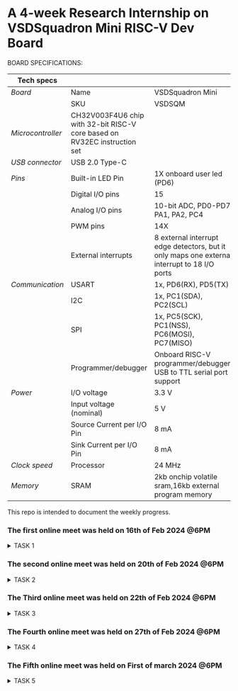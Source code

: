 # A 4-week Research Internship on VSDSquadron Mini RISC-V Dev Board



BOARD SPECIFICATIONS:

| Tech specs   |   |    |
|------------|------------|------------|
| *Board* | Name     | VSDSquadron Mini    |
|      | SKU    | VSDSQM    |
| *Microcontroller*    | CH32V003F4U6 chip with 32-bit RISC-V core based on RV32EC instruction set    |     |
| *USB connector* | USB 2.0 Type-C    |     |
| *Pins*     | Built-in LED Pin     | 1X onboard user led (PD6)     |
|      | Digital I/O pins     | 15     |
|      | Analog I/O pins     | 10-bit ADC, PD0-PD7, PA1, PA2, PC4     |
|      | PWM pins     | 14X     |
|      | External interrupts     | 	8 external interrupt edge detectors, but it only maps one external interrupt to 18 I/O ports     |
| *Communication*     | USART     | 	1x, PD6(RX), PD5(TX)     |
|      | I2C     | 1x, PC1(SDA), PC2(SCL)    |
|      | SPI     | 1x, PC5(SCK), PC1(NSS), PC6(MOSI), PC7(MISO)     |
|      | Programmer/debugger     | Onboard RISC-V programmer/debugger, USB to TTL serial port support     |
| *Power*     | I/O voltage     | 3.3 V    |
|      | Input voltage (nominal)     | 5 V    |
|      | Source Current per I/O Pin    | 8 mA     |
|      | Sink Current per I/O Pin     | 8 mA     |
| *Clock speed*     | Processor    | 24 MHz     |
| *Memory*     | SRAM     | 2kb onchip volatile sram,16kb external program memory     |
   

This repo is intended to document the weekly progress.

### The first online meet was held on 16th of Feb 2024 @6PM

<details>
    <summary> TASK 1 </summary>
 
1) install Yosys 

2) install iverilog 

3) install gtkwave

### CLONING RISC-V GNU TOOLCHAIN

# To install git 
sudo apt install git-all   

 make sure to install the dependencies
![WhatsApp Image 2024-02-20 at 10 52 03_392684c3](https://github.com/NithishaBR/VSD/assets/160307537/97f02e74-b224-426a-8013-386414062ffe)



### INSTALLING YOSYS, IVERILOG & GTKWAVE.

### 1.YOSYS


git clone https://github.com/YosysHQ/yosys.git
![WhatsApp Image 2024-02-20 at 10 52 03_392684c3](https://github.com/NithishaBR/VSD/assets/160307537/771fa1cd-c730-4668-b2b2-96c4dc07c1dc)

cd yosys 

sudo apt install make
![WhatsApp Image 2024-02-20 at 10 52 29_d9ffbd87](https://github.com/NithishaBR/VSD/assets/160307537/2a0b0c00-f8c7-4e0b-a105-f8ad683be71c)
sudo apt-get install build-essential clang bison flex \libreadline-dev gawk tcl-dev libffi-dev git \ graphviz xdot pkg-config python3 libboost-system-dev\libboost-python-dev libboost-filesystem-dev zlib1g-dev

make config-gcc
![gg](https://github.com/NithishaBR/VSD/assets/160307537/36cf9eaa-67a0-40f3-8377-6694ec4d8264)

make 
![12gy](https://github.com/NithishaBR/VSD/assets/160307537/10e20f33-5f4c-489d-b75e-537954cc61ac)

sudo make install
![fyfytfyt](https://github.com/NithishaBR/VSD/assets/160307537/2d09f018-1b0c-49cc-a515-b2fc4c0f1f10)


### 2.iVerilog
installing iVerilog

sudo apt update

sudo apt-get install iverilog
![dydyfytf](https://github.com/NithishaBR/VSD/assets/160307537/9d332c43-6e39-400c-8627-3868f22247e2)


### 3.GTkWave
installing GTkWave

 sudo apt-get install gtkwave 

![WhatsApp Image 2024-02-20 at 10 54 09_968b4260](https://github.com/NithishaBR/VSD/assets/160307537/ae8e253f-59ff-4281-b0f5-1285f021a426)

</details>

### The second online meet was held on 20th of Feb 2024 @6PM
<details>
    <summary> TASK 2 </summary>
  1.To create a block diagram of the project  

  2.Identifying input ports,output ports and input waveform,output waveform

   # Block diagram

   ![im](https://github.com/NithishaBR/VSD/assets/160307537/57ec67dd-8a99-4c6a-be94-9597e2051a15)

</details>

### The Third online meet was held on 22th of Feb 2024 @6PM
<details>
    <summary> TASK 3 </summary>

*Simulating iverilog*

 ```iverilog piso_shift_register.v testbench.v``` 

```./a.out``` 

![n7](https://github.com/NithishaBR/VSD/assets/160307537/d47efd41-105c-40b4-94e8-55768a71d5bc)


*Generating dump_file*

 ```gtkwave dump.vcd```
 
![n8](https://github.com/NithishaBR/VSD/assets/160307537/d8601610-f297-41e9-96cd-78ee1192d66c)



   # Waveform

   ![im1](https://github.com/NithishaBR/VSD/assets/160307537/a99649e3-3eae-4500-b22e-d631a0d2aadd)


   ![wave](https://github.com/NithishaBR/VSD/assets/160307537/c39258c9-a461-4559-8765-2e14f79d1c48)



</details>

### The Fourth online meet was held on 27th of Feb 2024 @6PM

<details>
    <summary> TASK 4 </summary>

*Invoking yosys inside verilog_code file:* 

```yosys```

*Reading the Library:*    

```read_liberty -lib ../../sky130RTLDesignAndSynthesisWorkshop/lib/sky130_fd_sc_hd__tt_025C_1v80.lib```

*Reading the Design:*    

```read_verilog piso_shift_register.v```


*Specifying the module that we are synthesizing:*    

```synth -top piso_shift_register```

![n1](https://github.com/NithishaBR/VSD/assets/160307537/ecb986ad-ae99-481d-9bee-9bff70a92096)

*To generate the netlist:*    

```abc -liberty ../../sky130RTLDesignAndSynthesisWorkshop/lib/sky130_fd_sc_hd__tt_025C_1v80.lib```

*To see the graphical version of the logic:*    

```show```

![n2](https://github.com/NithishaBR/VSD/assets/160307537/03cdad11-b66e-4ac8-92ac-315bde559d05)



*To write the netlist:*    

```write_verilog piso_shift_register_netlist.v```


*Using the switch '-noattr' to get the simplified version of netlist file:*    

```write_verilog -noattr piso_shift_register_netlist.v```

![n3](https://github.com/NithishaBR/VSD/assets/160307537/91d97302-8cfd-4220-9fab-b1078ed5cadf)


*To open the netlist:*    

```!gvim piso_shift_register_netlist.v```

![final netlist](<open netlist.jpg>)

*Opening the netlist file:*

![netlist file](netlist1.jpg)

![netlist file](netlist2.jpg)

*To check whether the netlist will match with the Design:*

 ```iverilog piso_shift_register_netlist.v testbench.v``` 

```./a.out``` 

 ```gtkwave dump.vcd```

 *Netlist waveform*

 
![n4](https://github.com/NithishaBR/VSD/assets/160307537/8eccf282-ee50-473b-a4d8-6f29d1a87a44)

![n6](https://github.com/NithishaBR/VSD/assets/160307537/b33c38ff-e5f4-4fc3-9a41-ad90a0a58170)




</details> 

### The Fifth  online meet was held on First of march 2024 @6PM

<details>
  <summary> TASK 5 </summary>

```iverilog iiitb_pipo.v iiitb_pipo_tb.v``` 

```gtkwave iiitb dump.vcd``` 

![111](https://github.com/NithishaBR/VSD/assets/160307537/93bf8c38-51c1-45d7-add2-df59bda78bb2)

![112](https://github.com/NithishaBR/VSD/assets/160307537/5109489f-4909-45be-9ced-d1b508f48977)



*To generate netlist*

```yosys``` 

![113](https://github.com/NithishaBR/VSD/assets/160307537/0a3f2622-804d-435a-bfe9-d1b20f5ec5bd)



*Reading the library*

![115](https://github.com/NithishaBR/VSD/assets/160307537/f4e98cae-b342-4df0-b333-e77951d179fc)


*Reading the design*

```read_verilog iiitb_pipo.v``` 

*Synthesizing the module*

```synth -top iiitb_pipo``` 

![116](https://github.com/NithishaBR/VSD/assets/160307537/df253ec7-5c70-4b96-8f04-f79dbca5f749)

![117](https://github.com/NithishaBR/VSD/assets/160307537/d3a8f2f0-4d04-45c2-9116-e8bcbb481869)

*To generate the nestlist*

``` abc -liberty /home/nithishabr/vsd/iiitb_pipo1/lib/sky130_fd_sc_hd_tt_025c_1v80.lib``` 

![118](https://github.com/NithishaBR/VSD/assets/160307537/16dc7bb2-4b69-4531-afb7-4cdb73608c7b)

*To write the netlist*


```write_verilog netlist1.v``` 

```write_verilog -noattr netlist1.v``` 


*where -noattr is used to get simplified netlist file*

```flatten``` 

```show``` 


![333](https://github.com/NithishaBR/VSD/assets/160307537/16decd50-544a-426f-84f6-75f878cac0da)

![t76t](https://github.com/NithishaBR/VSD/assets/160307537/bb3198f0-593f-4916-981d-f61ca2220a67)

*To open netlist*

```!gvim netlist.v```

![777](https://github.com/NithishaBR/VSD/assets/160307537/29e16e32-ff1b-4b87-9fdc-6d6888d0f7b7)

*Opening the netlist file*

![999](https://github.com/NithishaBR/VSD/assets/160307537/1cee06f1-b6f3-4636-a65a-1378abf319c1)


*To verify whether netlist will match with the design*

```iverilog ../iiitb_pipo/verilog_model/primitives.v ../iiitb_pipo/verilog_model/sky130_fd_sc_hd.v netlist1.v iiitb_pipo_tb.v```

```./a.out``` 

![000](https://github.com/NithishaBR/VSD/assets/160307537/b82f933e-c9d9-46d0-9b5b-331df065b123)


```gtkwave dump.vcd```

![8989](https://github.com/NithishaBR/VSD/assets/160307537/d9b25360-d8aa-483d-921e-b9c151748c44)

![3ww](https://github.com/NithishaBR/VSD/assets/160307537/5183be17-e0fe-4d49-8cfb-2c6a21189926)


</details>
